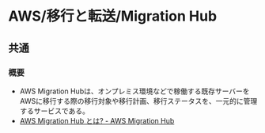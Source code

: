 # AWS/移行と転送/Migration Hub

## 共通

### 概要

- AWS Migration Hubは、オンプレミス環境などで稼働する既存サーバーをAWSに移行する際の移行対象や移行計画、移行ステータスを、一元的に管理するサービスである。
- [AWS Migration Hub とは? - AWS Migration Hub](https://docs.aws.amazon.com/ja_jp/migrationhub/latest/ug/whatishub.html)
